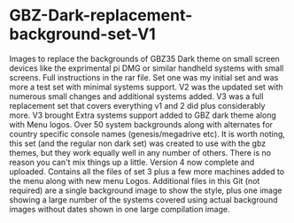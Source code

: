 # GBZ-Dark-replacement-background-set-V1
Images to replace the backgrounds of GBZ35 Dark theme on small screen devices like the exprimental pi DMG
or similar handheld systems with small screens. Full instructions in the rar file. 
Set one was my initial set and was more a test set with minimal systems support.
V2 was the updated set with numerous small changes and additional systems added.  V3 was a full replacement set that covers everything v1 and 2 did plus considerably more.
V3 brought Extra systems support added to GBZ dark theme along with Menu logos. Over 50 system backgrounds along with alternates for country specific console names (genesis/megadrive etc).
It is worth noting, this set (and the regular non dark set) was created to use with the gbz themes, but they work equally well in any number of others. There is no reason you can't mix things up a little.
Version 4 now complete and uploaded. Contains all the files of set 3 plus a few more machines added to the menu along with new menu Logos.
Additional files in this Git (not required) are a single background image to show the style, plus one image showing a large number of the systems covered using actual background images without dates shown in one large compilation image.

